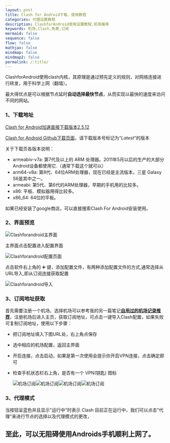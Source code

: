 ```yaml
---
layout: post
title: Clash for Android下载、使用教程
categories: 代理设置教程
description: ClashforAndroid使用设置教程,机场推荐
keywords: 机场,Clash,免费,订阅
mermaid: false
sequence: false
flow: false
mathjax: false
mindmap: false
mindmap2: false
permalink: /:title/
---
```

ClashforAndroid使用clash内核，其原理是通过预先定义的规则，对网络连接进行转发，用于科学上网（翻墙）。      

最大得优点是可以根据节点延时**自动选择最快节点**，从而实现以最快的速度来访问不同的网站。  


### 1、下载地址  

[Clash for Android加速直接下载版本2.5.12](https://ghproxy.com/https://github.com/Kr328/ClashForAndroid/releases/download/v2.5.12/cfa-2.5.12-premium-armeabi-v7a-release.apk)

[Clash for Android Github下载页面](https://github.com/Kr328/ClashForAndroid/releases)，请下载版本号标记为“*Latest*”的版本 

关于下载页各版本说明：
* armeabiv-v7a: 第7代及以上的 ARM 处理器。2011年5月以后的生产的大部分Android设备都使用它.（通常下载这个就可以）
* arm64-v8a: 第8代、64位ARM处理器，现在已经是主流版本，三星 Galaxy S6是其中之一。
* armeabi: 第5代、第6代的ARM处理器，早期的手机用的比较多。
* x86: 平板、模拟器用得比较多。
* x86_64: 64位的平板。

如果已经安装了google商店，可以直接搜索Clash For Android安装使用。 


### 2、界面预览

![Clashforandroid主界面](/images/posts/Clashforandroid/main.webp)

主界面点击配置进入配置界面

![Clashforandroid配置页面](/images/posts/Clashforandroid/peizhi.webp)

点击软件右上角的 ➕ 键，添加配置文件，有两种添加配置文件的方式,通常选择从URL导入,即从订阅连接获取配置

![Clashforandroid导入](/images/posts/Clashforandroid/daoru.webp)

### 3、订阅地址获取 

首先需要注册一个机场，选择机场可以参考我的另一篇笔记[**自用过的机场记录推荐**](https://www.openwayz.com/jichang/)，注册机场后进入主页，获取订阅地址，可点击一键导入Clash配置，如果失败可复制订阅地址，使用以下步骤： 

* 把订阅地址填入下图URL处，右上角点保存
* 选中相应的机场配置，返回主界面
* 开启连接，点击启动，如果是第一次使用会提示你开启VPN连接，点击确定即可
* 检查手机状态栏右上角，是否有一个 VPN(钥匙) 图标
    
    ![机场订阅](/images/posts/Clashforandroid/001.png)![机场订阅](/images/posts/Clashforandroid/002.png)![机场订阅](/images/posts/Clashforandroid/003.png)![机场订阅](/images/posts/Clashforandroid/004.png)

### 3、代理模式
当按钮呈蓝色并且显示"运行中"时表示 Clash 目前正在运行中，我们可以点击"代理"来进行节点的选择以及代理模式的更改，  

## 至此，可以无阻碍使用Androids手机顺利上网了。   